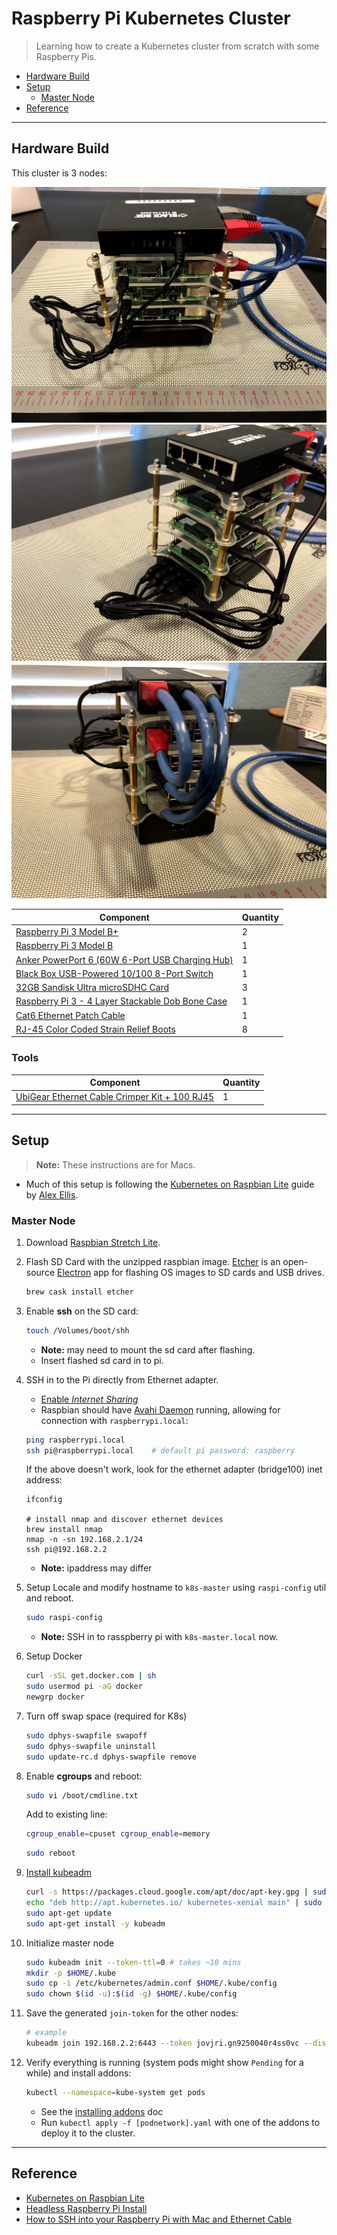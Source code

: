 # Raspberry Pi Kubernetes Cluster
>Learning how to create a Kubernetes cluster from scratch with some Raspberry Pis.

* [Hardware Build](#hardware-build)
* [Setup](#setup)
  * [Master Node](#master-node)
* [Reference](#reference)

---

## Hardware Build

This cluster is 3 nodes:

![Pi Cluster](images/pi-cluster-01.jpg)
![Pi Cluster](images/pi-cluster-02.jpg)
![Pi Cluster](images/pi-cluster-03.jpg)

Component | Quantity
--- | ---
[Raspberry Pi 3 Model B+][model-b+] | 2
[Raspberry Pi 3 Model B][model-b] | 1
[Anker PowerPort 6 (60W 6-Port USB Charging Hub)][powerport] | 1
[Black Box USB-Powered 10/100 8-Port Switch][eth-switch] | 1
[32GB Sandisk Ultra microSDHC Card][sandisk] | 3
[Raspberry Pi 3 - 4 Layer Stackable Dob Bone Case][pi-case] | 1
[Cat6 Ethernet Patch Cable][cat6-cable] | 1
[RJ-45 Color Coded Strain Relief Boots][rj45-boots] | 8

### Tools

Component | Quantity
--- | ---
[UbiGear Ethernet Cable Crimper Kit + 100 RJ45][cable-kit] | 1

---

## Setup

>__Note:__ These instructions are for Macs.

* Much of this setup is following the [Kubernetes on Raspbian Lite][k8s-raspbian] guide by [Alex Ellis][alex-ellis].

### Master Node

1. Download [Raspbian Stretch Lite][raspbian-download].
2. Flash SD Card with the unzipped raspbian image.
	[Etcher][etcher] is an open-source [Electron][electron] app for flashing OS
	images to SD cards and USB drives.

	```bash
	brew cask install etcher
	```
3. Enable __ssh__ on the SD card:
	```bash
	touch /Volumes/boot/shh
	```
	* __Note:__ may need to mount the sd card after flashing.
	* Insert flashed sd card in to pi.
4. SSH in to the Pi directly from Ethernet adapter.
	* [Enable _Internet Sharing_][ssh-mac-ethernet]
	* Raspbian should have [Avahi Daemon][avahi] running, allowing for
	  connection with `raspberrypi.local`:
	```bash
	ping raspberrypi.local
	ssh pi@raspberrypi.local    # default pi password: raspberry
	```
	If the above doesn't work, look for the ethernet adapter (bridge100) inet address:
	```
	ifconfig

	# install nmap and discover ethernet devices
	brew install nmap
	nmap -n -sn 192.168.2.1/24
	ssh pi@192.168.2.2
	```
	* __Note:__ ipaddress may differ
5. Setup Locale and modify hostname to `k8s-master` using `raspi-config` util and reboot.
	```bash
	sudo raspi-config
	```
	* __Note:__ SSH in to rasspberry pi with `k8s-master.local` now.
6. Setup Docker
	```bash
	curl -sSL get.docker.com | sh
	sudo usermod pi -aG docker
	newgrp docker
	```
7. Turn off swap space (required for K8s)
	```bash
	sudo dphys-swapfile swapoff
	sudo dphys-swapfile uninstall
	sudo update-rc.d dphys-swapfile remove
	```
8. Enable __cgroups__ and reboot:
	```bash
	sudo vi /boot/cmdline.txt
	```
	Add to existing line:
	```bash
	cgroup_enable=cpuset cgroup_enable=memory
	```
	```bash
	sudo reboot
	```
9. [Install kubeadm][kubeadm]
	```bash
	curl -s https://packages.cloud.google.com/apt/doc/apt-key.gpg | sudo apt-key add -
	echo "deb http://apt.kubernetes.io/ kubernetes-xenial main" | sudo tee /etc/apt/sources.list.d/kubernetes.list
	sudo apt-get update
	sudo apt-get install -y kubeadm
	```
10. Initialize master node
	
	```bash
	sudo kubeadm init --token-ttl=0 # takes ~10 mins
	mkdir -p $HOME/.kube
	sudo cp -i /etc/kubernetes/admin.conf $HOME/.kube/config
	sudo chown $(id -u):$(id -g) $HOME/.kube/config
	```
11. Save the generated `join-token` for the other nodes:
	```bash
	# example
	kubeadm join 192.168.2.2:6443 --token jovjri.gn9250040r4ss0vc --discovery-token-ca-cert-hash sha256:bee697b5558e9f10ac4010d558d8c6e0a93f2ad61c217049dfdad49bec8799bf
	```

12. Verify everything is running (system pods might show `Pending` for a while) and install addons:
	```bash
	kubectl --namespace=kube-system get pods
	```
	* See the [installing addons][install-addons] doc
	* Run `kubectl apply -f [podnetwork].yaml` with one of the addons to deploy it to the cluster.


---

## Reference

* [Kubernetes on Raspbian Lite][k8s-raspbian]
* [Headless Raspberry Pi Install][headless-pi]
* [How to SSH into your Raspberry Pi with Mac and Ethernet Cable][ssh-mac-ethernet]

[model-b+]:https://www.raspberrypi.org/products/raspberry-pi-3-model-b-plus/
[model-b]:https://www.raspberrypi.org/products/raspberry-pi-3-model-b/
[powerport]:http://a.co/d/g3Ii5Fr
[eth-switch]:http://a.co/d/9NnN8IS
[sandisk]:http://a.co/d/eC8fl8z
[pi-case]:http://a.co/d/gyPpKsa
[cat6-cable]:http://a.co/d/gOTcmWo
[rj45-boots]: http://a.co/d/ieb0iN0
[cable-kit]:http://a.co/d/jc7bpds
[alex-ellis]:https://gist.github.com/alexellis
[etcher]:https://etcher.io/
[electron]:https://electronjs.org/
[raspbian-download]:https://downloads.raspberrypi.org/raspbian_lite_latest
[avahi]:https://linux.die.net/man/8/avahi-daemon
[kubeadm]:https://kubernetes.io/docs/setup/independent/install-kubeadm/#installing-kubeadm-kubelet-and-kubectl
[install-addons]:https://kubernetes.io/docs/concepts/cluster-administration/addons/

[k8s-raspbian]:https://gist.github.com/alexellis/fdbc90de7691a1b9edb545c17da2d975
[headless-pi]:https://hackernoon.com/raspberry-pi-headless-install-462ccabd75d0
[ssh-mac-ethernet]:https://medium.com/@tzhenghao/how-to-ssh-into-your-raspberry-pi-with-a-mac-and-ethernet-cable-636a197d055
